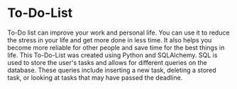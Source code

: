 # To-Do-List
To-Do list can improve your work and personal life. You can use it to reduce the stress in your life and get more done in less time. It also helps you become more reliable for other people and save time for the best things in life.
This To-Do-List was created using Python and SQLAlchemy. SQL is used to store the user's tasks and allows for different queries on the database. These queries include inserting a new task, deleting a stored task, or looking at tasks that may have passed the deadline. 

